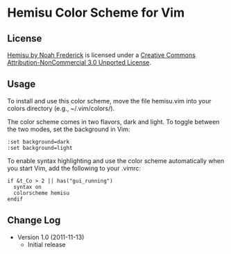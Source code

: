 Hemisu Color Scheme for Vim
===========================

License
-------

[Hemisu by Noah Frederick](http://noahfrederick.com/blog/2011/vim-color-scheme-hemisu/) is licensed under a [Creative Commons Attribution-NonCommercial 3.0 Unported License](http://creativecommons.org/licenses/by-nc/3.0/).

Usage
-----

To install and use this color scheme, move the file hemisu.vim into your colors directory (e.g., ~/.vim/colors/).

The color scheme comes in two flavors, dark and light. To toggle between the two modes, set the background in Vim:

	:set background=dark
	:set background=light

To enable syntax highlighting and use the color scheme automatically when you start Vim, add the following to your .vimrc:

	if &t_Co > 2 || has("gui_running")
	  syntax on
	  colorscheme hemisu
	endif

Change Log
----------

- Version 1.0 (2011-11-13)
	- Initial release
